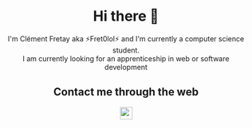 <h1 align="center"> Hi there 👋 </h1>

<p align="center">I'm Clément Fretay aka ⚡Fret0lol⚡ and I'm currently a computer science student.</br>
I am currently looking for an apprenticeship in web or software development<p>

<h2 align="center">Contact me through the web</h2>
  <p align="center">
    <!-- <a href="https://twitter.com/ClemFret"><img src="https://img.shields.io/badge/twitter-%231DA1F2.svg?&style=for-the-badge&logo=twitter&logoColor=white" height=25></a>  -->
    <a href="https://www.linkedin.com/in/cl%C3%A9ment-fretay-069909194/"><img src="https://img.shields.io/badge/linkedin-%230077B5.svg?&style=for-the-badge&logo=linkedin&logoColor=white" height=25></a>


<!--
<h3>Skills</h3>
<h4>Frontend</h4>

![HTML5](https://img.shields.io/badge/-HTML5-E34F26?style=flat-square&logo=html5&logoColor=white)
![CSS3](https://img.shields.io/badge/-CSS3-1572B6?style=flat-square&logo=css3)
![JavaScript](https://img.shields.io/badge/-JavaScript-F7DF1E?style=flat-square&logo=javascript&logoColor=black)

<h4>Backend</h4>

![Nodejs](https://img.shields.io/badge/-Nodejs-339933?style=flat-square&logo=Node.js&logoColor=white)
![Java](https://img.shields.io/badge/Java-ED8B00?style=flat-square&logo=openjdk&logoColor=white)

<h4>Database</h4>

![MySQL](https://img.shields.io/badge/MySQL-00000F?style=flat-square&logo=mysql&logoColor=white)
![PostgreSQL](https://img.shields.io/badge/-PostgreSQL-336791?style=flat-square&logo=postgresql&logoColor=white)](url)
<!--
**Fret0lol/Fret0lol** is a ✨ _special_ ✨ repository because its `README.md` (this file) appears on your GitHub profile.

Here are some ideas to get you started:

- 🔭 I’m currently working on ...
- 🌱 I’m currently learning ...
- 👯 I’m looking to collaborate on ...
- 🤔 I’m looking for help with ...
- 💬 Ask me about ...
- 📫 How to reach me: ...
- 😄 Pronouns: ...
- ⚡ Fun fact: ...
-->
